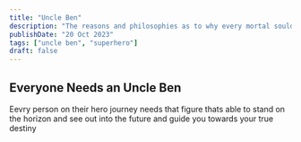 ```yaml
---
title: "Uncle Ben"
description: "The reasons and philosophies as to why every mortal sould needs an Uncle Ben"
publishDate: "20 Oct 2023"
tags: ["uncle ben", "superhero"]
draft: false 
---
```


## Everyone Needs an Uncle Ben

Eevry person on their hero journey needs that figure thats able to stand on the horizon and see out into the future and guide you towards your true destiny